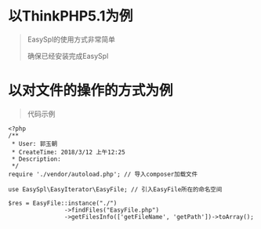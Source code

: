 # 以ThinkPHP5.1为例

> EasySpl的使用方式非常简单
>
> 确保已经安装完成EasySpl

# 以对文件的操作的方式为例

> 代码示例

```
<?php
/**
 * User: 郭玉朝
 * CreateTime: 2018/3/12 上午12:25
 * Description:
 */
require './vendor/autoload.php'; // 导入composer加载文件

use EasySpl\EasyIterator\EasyFile; // 引入EasyFile所在的命名空间

$res = EasyFile::instance("./")
                ->findFiles("EasyFile.php")
                ->getFilesInfo(['getFileName', 'getPath'])->toArray();
```



